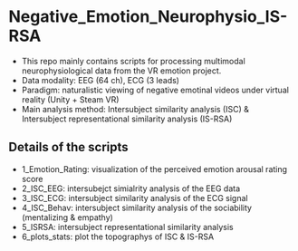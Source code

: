 # Negative_Emotion_Neurophysio_IS-RSA
* This repo mainly contains scripts for processing multimodal neurophysiological data from the VR emotion project. 
* Data modality: EEG (64 ch), ECG (3 leads)
* Paradigm: naturalistic viewing of negative emotinal videos under virtual reality (Unity + Steam VR)
* Main analysis method: Intersubject similarity analysis (ISC) & Intersubject representational similarity analysis (IS-RSA)

## Details of the scripts
* 1_Emotion_Rating: visualization of the perceived emotion arousal rating score
* 2_ISC_EEG: intersubejct simialrity analysis of the EEG data
* 3_ISC_ECG: intersubject similarity analysis of the ECG signal
* 4_ISC_Behav: intersubject similarity analysis of the sociability (mentalizing & empathy)
* 5_ISRSA: intersubject representational similarity analysis 
* 6_plots_stats: plot the topographys of ISC & IS-RSA
